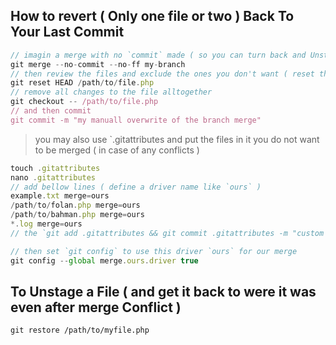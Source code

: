 ## How to revert ( Only one file or two ) Back To Your Last Commit

```javascript
// imagin a merge with no `commit` made ( so you can turn back and Unstage some files )
git merge --no-commit --no-ff my-branch
// then review the files and exclude the ones you don't want ( reset them back to were the where )
git reset HEAD /path/to/file.php
// remove all changes to the file alltogether
git checkout -- /path/to/file.php
// and then commit
git commit -m "my manuall overwrite of the branch merge"
```

> you may also use `.gitattributes and put the files in it you do not want to be merged ( in case of any conflicts )

```javascript
touch .gitattributes
nano .gitattributes
// add bellow lines ( define a driver name like `ours` )
example.txt merge=ours
/path/to/folan.php merge=ours
/path/to/bahman.php merge=ours
*.log merge=ours
// the `git add .gitattributes && git commit .gitattributes -m "custom merge added"`

// then set `git config` to use this driver `ours` for our merge
git config --global merge.ours.driver true
```

## To Unstage a File ( and get it back to were it was even after merge Conflict )

```
git restore /path/to/myfile.php
```



